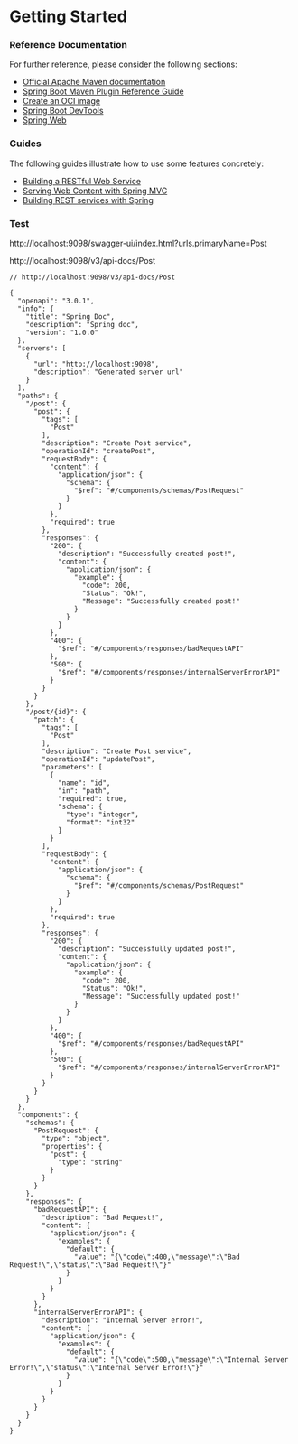 # Getting Started

### Reference Documentation

For further reference, please consider the following sections:

* [Official Apache Maven documentation](https://maven.apache.org/guides/index.html)
* [Spring Boot Maven Plugin Reference Guide](https://docs.spring.io/spring-boot/docs/3.0.1/maven-plugin/reference/html/)
* [Create an OCI image](https://docs.spring.io/spring-boot/docs/3.0.1/maven-plugin/reference/html/#build-image)
* [Spring Boot DevTools](https://docs.spring.io/spring-boot/docs/3.0.1/reference/htmlsingle/#using.devtools)
* [Spring Web](https://docs.spring.io/spring-boot/docs/3.0.1/reference/htmlsingle/#web)

### Guides

The following guides illustrate how to use some features concretely:

* [Building a RESTful Web Service](https://spring.io/guides/gs/rest-service/)
* [Serving Web Content with Spring MVC](https://spring.io/guides/gs/serving-web-content/)
* [Building REST services with Spring](https://spring.io/guides/tutorials/rest/)



### Test

http://localhost:9098/swagger-ui/index.html?urls.primaryName=Post

http://localhost:9098/v3/api-docs/Post



````// 20221226220526
// http://localhost:9098/v3/api-docs/Post

{
  "openapi": "3.0.1",
  "info": {
    "title": "Spring Doc",
    "description": "Spring doc",
    "version": "1.0.0"
  },
  "servers": [
    {
      "url": "http://localhost:9098",
      "description": "Generated server url"
    }
  ],
  "paths": {
    "/post": {
      "post": {
        "tags": [
          "Post"
        ],
        "description": "Create Post service",
        "operationId": "createPost",
        "requestBody": {
          "content": {
            "application/json": {
              "schema": {
                "$ref": "#/components/schemas/PostRequest"
              }
            }
          },
          "required": true
        },
        "responses": {
          "200": {
            "description": "Successfully created post!",
            "content": {
              "application/json": {
                "example": {
                  "code": 200,
                  "Status": "Ok!",
                  "Message": "Successfully created post!"
                }
              }
            }
          },
          "400": {
            "$ref": "#/components/responses/badRequestAPI"
          },
          "500": {
            "$ref": "#/components/responses/internalServerErrorAPI"
          }
        }
      }
    },
    "/post/{id}": {
      "patch": {
        "tags": [
          "Post"
        ],
        "description": "Create Post service",
        "operationId": "updatePost",
        "parameters": [
          {
            "name": "id",
            "in": "path",
            "required": true,
            "schema": {
              "type": "integer",
              "format": "int32"
            }
          }
        ],
        "requestBody": {
          "content": {
            "application/json": {
              "schema": {
                "$ref": "#/components/schemas/PostRequest"
              }
            }
          },
          "required": true
        },
        "responses": {
          "200": {
            "description": "Successfully updated post!",
            "content": {
              "application/json": {
                "example": {
                  "code": 200,
                  "Status": "Ok!",
                  "Message": "Successfully updated post!"
                }
              }
            }
          },
          "400": {
            "$ref": "#/components/responses/badRequestAPI"
          },
          "500": {
            "$ref": "#/components/responses/internalServerErrorAPI"
          }
        }
      }
    }
  },
  "components": {
    "schemas": {
      "PostRequest": {
        "type": "object",
        "properties": {
          "post": {
            "type": "string"
          }
        }
      }
    },
    "responses": {
      "badRequestAPI": {
        "description": "Bad Request!",
        "content": {
          "application/json": {
            "examples": {
              "default": {
                "value": "{\"code\":400,\"message\":\"Bad Request!\",\"status\":\"Bad Request!\"}"
              }
            }
          }
        }
      },
      "internalServerErrorAPI": {
        "description": "Internal Server error!",
        "content": {
          "application/json": {
            "examples": {
              "default": {
                "value": "{\"code\":500,\"message\":\"Internal Server Error!\",\"status\":\"Internal Server Error!\"}"
              }
            }
          }
        }
      }
    }
  }
}
